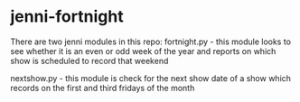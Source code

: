 jenni-fortnight
===============

There are two jenni modules in this repo: 
fortnight.py - this module looks to see whether it
               is an even or odd week of the year and
               reports on which show is scheduled to
               record that weekend

nextshow.py - this module is check for the next show date
              of a show which records on the first and third
              fridays of the month
